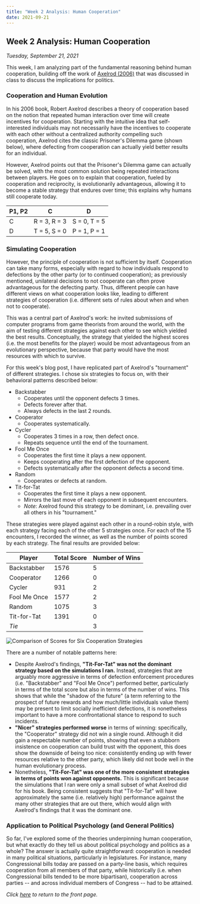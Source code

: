 ```yaml
---
title: "Week 2 Analysis: Human Cooperation"
date: 2021-09-21
---
```

## Week 2 Analysis: Human Cooperation
*Tuesday, September 21, 2021*

This week, I am analyzing part of the fundamental reasoning behind human cooperation, building off the work of [Axelrod (2006)](https://www.basicbooks.com/titles/robert-axelrod/the-evolution-of-cooperation/9780465005642/) that was discussed in class to discuss the implications for politics.

### Cooperation and Human Evolution
In his 2006 book, Robert Axelrod describes a theory of cooperation based on the notion that repeated human interaction over time will create incentives for cooperation. Starting with the intuitive idea that self-interested individuals may not necessarily have the incentives to cooperate with each other without a centralized authority compelling such cooperation, Axelrod cites the classic Prisoner's Dilemma game (shown below), where defecting from cooperation can actually yield better results for an individual. 

However, Axelrod points out that the Prisoner's Dilemma game can actually be solved, with the most common solution being repeated interactions between players. He goes on to explain that cooperation, fueled by cooperation and reciprocity, is evolutionarily advantageous, allowing it to become a stable strategy that endures over time; this explains why humans still cooperate today.

| P1, P2 | C | D |
| --- | --- | --- |
| C | R = 3, R = 3 | S = 0, T = 5 | 
| D | T = 5, S = 0 | P = 1, P = 1 | 

### Simulating Cooperation
However, the principle of cooperation is not sufficient by itself. Cooperation can take many forms, especially with regard to how individuals respond to defections by the other party (or to continued cooperation); as previously mentioned, unilateral decisions to not cooperate can often prove advantageous for the defecting party. Thus, different people can have different views on what cooperation looks like, leading to different strategies of cooperation (i.e. different sets of rules about when and when not to cooperate).

This was a central part of Axelrod's work: he invited submissions of computer programs from game theorists from around the world, with the aim of testing different strategies against each other to see which yielded the best results. Conceptually, the strategy that yielded the highest scores (i.e. the most benefits for the player) would be most advantageous from an evolutionary perspective, because that party would have the most resources with which to survive.

For this week's blog post, I have replicated part of Axelrod's "tournament" of different strategies. I chose six strategies to focus on, with their behavioral patterns described below:
- Backstabber
  - Cooperates until the opponent defects 3 times.
  - Defects forever after that.
  - Always defects in the last 2 rounds.
- Cooperator
  - Cooperates systematically.
- Cycler
  - Cooperates 3 times in a row, then defect once.
  - Repeats sequence until the end of the tournament.
- Fool Me Once
  - Cooperates the first time it plays a new opponent.
  - Keeps cooperating after the first defection of the opponent.
  - Defects systematically after the opponent defects a second time.
- Random
  - Cooperates or defects at random.
- Tit-for-Tat
  - Cooperates the first time it plays a new opponent.
  - Mirrors the last move of each opponent in subsequent encounters.
  - *Note*: Axelrod found this strategy to be dominant, i.e. prevailing over all others in his "tournament."

These strategies were played against each other in a round-robin style, with each strategy facing each of the other 5 strategies once. For each of the 15 encounters, I recorded the winner, as well as the number of points scored by each strategy. The final results are provided below:

| Player | Total Score | Number of Wins |
| --- | --- | --- |
| Backstabber | 1576 | 5 |
| Cooperator | 1266 | 0 |
| Cycler | 931 | 2 |
| Fool Me Once | 1577 | 2 |
| Random | 1075 | 3 |
| Tit-for-Tat | 1391 | 0 |
| *Tie* | | 3 |

![Comparison of Scores for Six Cooperation Strategies](https://yanxifang.github.io/Gov-1372/images/axelrod_strategies_scores.png)

There are a number of notable patterns here:
- Despite Axelrod's findings, **"Tit-For-Tat" was not the dominant strategy based on the simulations I ran.** Instead, strategies that are arguably more aggressive in terms of defection enforcement procedures (i.e. "Backstabber" and "Fool Me Once") performed better, particularly in terms of the total score but also in terms of the number of wins. This shows that while the "shadow of the future" (a term referring to the prospect of future rewards and how much/little individuals value them) may be present to limit socially inefficient defections, it is nonetheless important to have a more confrontational stance to respond to such incidents.
- **"Nicer" strategies performed worse** in terms of winning: specifically, the "Cooperator" strategy did not win a single round. Although it did gain a respectable number of points, showing that even a stubborn insistence on cooperation can build trust with the opponent, this does show the downside of being too nice: consistently ending up with fewer resources relative to the other party, which likely did not bode well in the human evolutionary process.
- Nonetheless, **"Tit-For-Tat" was one of the more consistent strategies in terms of points won against opponents.** This is significant because the simulations that I ran were only a small subset of what Axelrod did for his book. Being consistent suggests that "Tit-for-Tat" will have approximately the same (i.e. relatively high) performance against the many other strategies that are out there, which would align with Axelrod's findings that it was the dominant one.

### Application to Political Psychology (and General Politics)
So far, I've explored some of the theories underpinning human cooperation, but what exactly do they tell us about political psychology and politics as a whole? The answer is actually quite straightforward: cooperation is needed in many political situations, particularly in legislatures. For instance, many Congressional bills today are passed on a party-line basis, which requires cooperation from all members of that party, while historically (i.e. when Congressional bills tended to be more bipartisan), cooperation across parties -- and across individual members of Congress -- had to be attained.


*Click [here](https://yanxifang.github.io/Gov-1372/) to return to the front page.*
